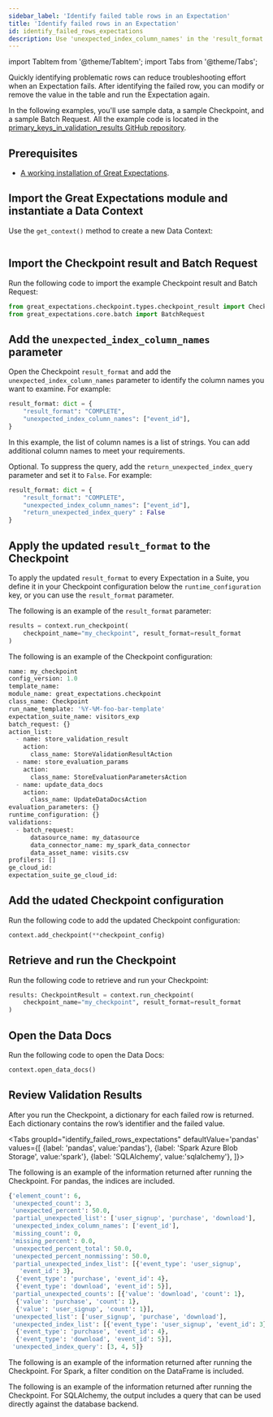 ```yaml
---
sidebar_label: 'Identify failed table rows in an Expectation'
title: 'Identify failed rows in an Expectation'
id: identify_failed_rows_expectations
description: Use 'unexpected_index_column_names' in the 'result_format' parameter to identify failed table rows in an Expectation.
---
```


import TabItem from '@theme/TabItem';
import Tabs from '@theme/Tabs';

Quickly identifying problematic rows can reduce troubleshooting effort when an Expectation fails. After identifying the failed row, you can modify or remove the value in the table and run the Expectation again.

In the following examples, you'll use sample data, a sample Checkpoint, and a sample Batch Request. All the example code is located in the [primary_keys_in_validation_results GitHub repository](https://github.com/great-expectations/great_expectations/tree/develop/examples/demos/primary_keys_in_validation_results).

## Prerequisites

- [A working installation of Great Expectations](/docs/guides/setup/setup_overview).

## Import the Great Expectations module and instantiate a Data Context

Use the `get_context()` method to create a new Data Context:

```python name="tests/integration/docusaurus/expectations/how_to_edit_an_expectation_suite get_context"
```

## Import the Checkpoint result and Batch Request

Run the following code to import the example Checkpoint result and Batch Request:

```python
from great_expectations.checkpoint.types.checkpoint_result import CheckpointResult
from great_expectations.core.batch import BatchRequest
```

## Add the `unexpected_index_column_names` parameter

Open the Checkpoint `result_format` and add the `unexpected_index_column_names` parameter to identify the column names you want to examine. For example:

```python
result_format: dict = {
    "result_format": "COMPLETE",
    "unexpected_index_column_names": ["event_id"],
}
```
In this example, the list of column names is a list of strings. You can add additional column names to meet your requirements.

Optional. To suppress the query, add the `return_unexpected_index_query` parameter and set it to `False`. For example:

```python
result_format: dict = {
    "result_format": "COMPLETE",
    "unexpected_index_column_names": ["event_id"],
    "return_unexpected_index_query" : False
}
```

## Apply the updated `result_format` to the Checkpoint

To apply the updated `result_format` to every Expectation in a Suite, you define it in your Checkpoint configuration below the `runtime_configuration` key, or you can use the `result_format` parameter. 

The following is an example of the `result_format` parameter:

```python
results = context.run_checkpoint(
    checkpoint_name="my_checkpoint", result_format=result_format
)
```

The following is an example of the Checkpoint configuration:

```python
name: my_checkpoint
config_version: 1.0
template_name:
module_name: great_expectations.checkpoint
class_name: Checkpoint
run_name_template: '%Y-%M-foo-bar-template'
expectation_suite_name: visitors_exp
batch_request: {}
action_list:
  - name: store_validation_result
    action:
      class_name: StoreValidationResultAction
  - name: store_evaluation_params
    action:
      class_name: StoreEvaluationParametersAction
  - name: update_data_docs
    action:
      class_name: UpdateDataDocsAction
evaluation_parameters: {}
runtime_configuration: {}
validations:
  - batch_request:
      datasource_name: my_datasource
      data_connector_name: my_spark_data_connector
      data_asset_name: visits.csv
profilers: []
ge_cloud_id:
expectation_suite_ge_cloud_id:
```

## Add the udated Checkpoint configuration

Run the following code to add the updated Checkpoint configuration:

```python
context.add_checkpoint(**checkpoint_config)
```

## Retrieve and run the Checkpoint

Run the following code to retrieve and run your Checkpoint:

```python
results: CheckpointResult = context.run_checkpoint(
    checkpoint_name="my_checkpoint", result_format=result_format
)
```

## Open the Data Docs

Run the following code to open the Data Docs:

```python
context.open_data_docs()
```

## Review Validation Results

After you run the Checkpoint, a dictionary for each failed row is returned. Each dictionary contains the row’s identifier and the failed value. 

<Tabs
  groupId="identify_failed_rows_expectations"
  defaultValue='pandas'
  values={[
  {label: 'pandas', value:'pandas'},
  {label: 'Spark Azure Blob Storage', value:'spark'},
  {label: 'SQLAlchemy', value:'sqlalchemy'},
  ]}>
<TabItem value="pandas">

The following is an example of the information returned after running the Checkpoint. For pandas, the indices are included.

```python
{'element_count': 6,
 'unexpected_count': 3,
 'unexpected_percent': 50.0,
 'partial_unexpected_list': ['user_signup', 'purchase', 'download'],
 'unexpected_index_column_names': ['event_id'],
 'missing_count': 0,
 'missing_percent': 0.0,
 'unexpected_percent_total': 50.0,
 'unexpected_percent_nonmissing': 50.0,
 'partial_unexpected_index_list': [{'event_type': 'user_signup',
   'event_id': 3},
  {'event_type': 'purchase', 'event_id': 4},
  {'event_type': 'download', 'event_id': 5}],
 'partial_unexpected_counts': [{'value': 'download', 'count': 1},
  {'value': 'purchase', 'count': 1},
  {'value': 'user_signup', 'count': 1}],
 'unexpected_list': ['user_signup', 'purchase', 'download'],
 'unexpected_index_list': [{'event_type': 'user_signup', 'event_id': 3},
  {'event_type': 'purchase', 'event_id': 4},
  {'event_type': 'download', 'event_id': 5}],
 'unexpected_index_query': [3, 4, 5]}
```

</TabItem>
<TabItem value="spark">

The following is an example of the information returned after running the Checkpoint. For Spark, a filter condition on the DataFrame is included.

</TabItem>
<TabItem value="sqlalchemy">

The following is an example of the information returned after running the Checkpoint. For SQLAlchemy, the output includes a query that can be used directly against the database backend.

</TabItem>
</Tabs>

